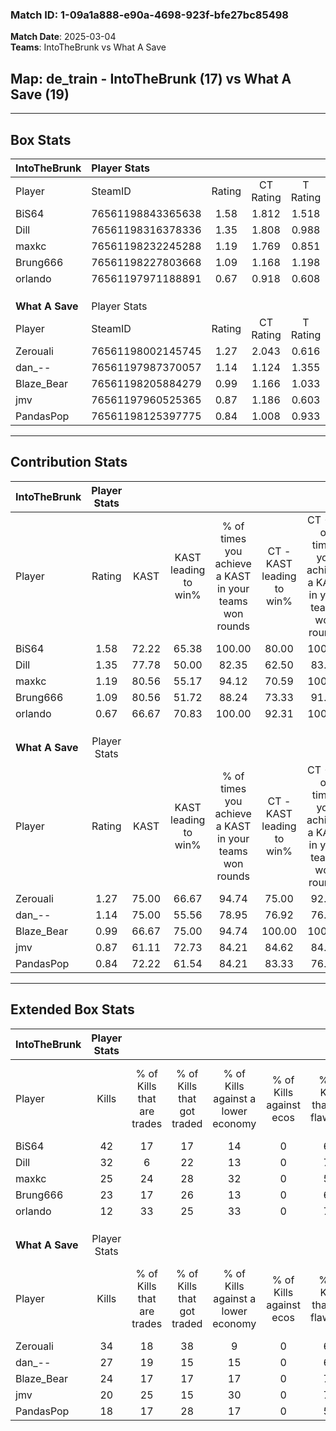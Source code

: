 ### Match ID: 1-09a1a888-e90a-4698-923f-bfe27bc85498  
**Match Date**: 2025-03-04  
**Teams**: IntoTheBrunk vs What A Save  

## **Map**: de_train - IntoTheBrunk (17) vs What A Save (19)  
---  

## Box Stats  

| **IntoTheBrunk** | Player Stats      |        |           |          |       |       |       |         |        |      |     |
| :- | :- | :-: | :-: | :-: | :-: | :-: | :-: | :-: | :-: | :-: | :-: |
| Player           | SteamID           | Rating | CT Rating | T Rating | KAST  |  ADR  | Kills | Assists | Deaths | K/D  | HS% |
| BiS64            | 76561198843365638 |  1.58  |   1.812   |  1.518   | 72.22 | 100.8 |  42   |    4    |   24   | 1.75 | 57  |
| Dill             | 76561198316378336 |  1.35  |   1.808   |  0.988   | 77.78 | 95.9  |  32   |   12    |   26   | 1.23 | 21  |
| maxkc            | 76561198232245288 |  1.19  |   1.769   |  0.851   | 80.56 | 81.3  |  25   |   13    |   24   | 1.04 | 52  |
| Brung666         | 76561198227803668 |  1.09  |   1.168   |  1.198   | 80.56 | 69.9  |  23   |    8    |   24   | 0.96 | 65  |
| orlando          | 76561197971188891 |  0.67  |   0.918   |  0.608   | 66.67 | 51.8  |  12   |   12    |   25   | 0.48 | 25  |
|                  |                   |        |           |          |       |       |       |         |        |      |     |
|                  |                   |        |           |          |       |       |       |         |        |      |     |
|                  |                   |        |           |          |       |       |       |         |        |      |     |
| **What A Save**  | Player Stats      |        |           |          |       |       |       |         |        |      |     |
| Player           | SteamID           | Rating | CT Rating | T Rating | KAST  |  ADR  | Kills | Assists | Deaths | K/D  | HS% |
| Zerouali         | 76561198002145745 |  1.27  |   2.043   |  0.616   | 75.00 | 87.8  |  34   |    3    |   30   | 1.13 | 41  |
| dan_--           | 76561197987370057 |  1.14  |   1.124   |  1.355   | 75.00 | 71.4  |  27   |    7    |   25   | 1.08 | 40  |
| Blaze_Bear       | 76561198205884279 |  0.99  |   1.166   |  1.033   | 66.67 | 65.1  |  24   |    6    |   24   | 1.00 | 37  |
| jmv              | 76561197960525365 |  0.87  |   1.186   |  0.603   | 61.11 | 76.3  |  20   |   12    |   27   | 0.74 | 60  |
| PandasPop        | 76561198125397775 |  0.84  |   1.008   |  0.933   | 72.22 | 63.3  |  18   |   10    |   28   | 0.64 | 38  |
---  

## Contribution Stats  

| **IntoTheBrunk** | Player Stats |       |                      |                                                        |                           |                                                             |                          |                                                            |
| :- | :-: | :-: | :-: | :-: | :-: | :-: | :-: | :-: |
| Player           |    Rating    | KAST  | KAST leading to win% | % of times you achieve a KAST in your teams won rounds | CT - KAST leading to win% | CT - % of times you achieve a KAST in your teams won rounds | T - KAST leading to win% | T - % of times you achieve a KAST in your teams won rounds |
| BiS64            |     1.58     | 72.22 |        65.38         |                         100.00                         |           80.00           |                           100.00                            |          45.45           |                           100.00                           |
| Dill             |     1.35     | 77.78 |        50.00         |                         82.35                          |           62.50           |                            83.33                            |          33.33           |                           80.00                            |
| maxkc            |     1.19     | 80.56 |        55.17         |                         94.12                          |           70.59           |                           100.00                            |          33.33           |                           80.00                            |
| Brung666         |     1.09     | 80.56 |        51.72         |                         88.24                          |           73.33           |                            91.67                            |          28.57           |                           80.00                            |
| orlando          |     0.67     | 66.67 |        70.83         |                         100.00                         |           92.31           |                           100.00                            |          45.45           |                           100.00                           |
|                  |              |       |                      |                                                        |                           |                                                             |                          |                                                            |
|                  |              |       |                      |                                                        |                           |                                                             |                          |                                                            |
|                  |              |       |                      |                                                        |                           |                                                             |                          |                                                            |
| **What A Save**  | Player Stats |       |                      |                                                        |                           |                                                             |                          |                                                            |
| Player           |    Rating    | KAST  | KAST leading to win% | % of times you achieve a KAST in your teams won rounds | CT - KAST leading to win% | CT - % of times you achieve a KAST in your teams won rounds | T - KAST leading to win% | T - % of times you achieve a KAST in your teams won rounds |
| Zerouali         |     1.27     | 75.00 |        66.67         |                         94.74                          |           75.00           |                            92.31                            |          54.55           |                           100.00                           |
| dan_--           |     1.14     | 75.00 |        55.56         |                         78.95                          |           76.92           |                            76.92                            |          35.71           |                           83.33                            |
| Blaze_Bear       |     0.99     | 66.67 |        75.00         |                         94.74                          |          100.00           |                           100.00                            |          45.45           |                           83.33                            |
| jmv              |     0.87     | 61.11 |        72.73         |                         84.21                          |           84.62           |                            84.62                            |          55.56           |                           83.33                            |
| PandasPop        |     0.84     | 72.22 |        61.54         |                         84.21                          |           83.33           |                            76.92                            |          42.86           |                           100.00                           |
---  

## Extended Box Stats  

| **IntoTheBrunk** | Player Stats |                            |                            |                                    |                         |                              |                                 |        |                             |                                     |                          |                               |                            |
| :- | :-: | :-: | :-: | :-: | :-: | :-: | :-: | :-: | :-: | :-: | :-: | :-: | :-: |
| Player           |    Kills     | % of Kills that are trades | % of Kills that got traded | % of Kills against a lower economy | % of Kills against ecos | % of Kills that are flawless | % of Kills that are close duels | Deaths | % of Deaths that get traded | % of Deaths against a lower economy | % of Deaths against ecos | % of Deaths that are flawless | % of Deaths that are close |
| BiS64            |      42      |             17             |             17             |                 14                 |            0            |              67              |                2                |   24   |             25              |                 13                  |            0             |              75               |             0              |
| Dill             |      32      |             6              |             22             |                 13                 |            0            |              75              |                6                |   26   |             12              |                 12                  |            0             |              54               |             12             |
| maxkc            |      25      |             24             |             28             |                 32                 |            0            |              56              |                0                |   24   |             33              |                  8                  |            0             |              67               |             21             |
| Brung666         |      23      |             17             |             26             |                 13                 |            0            |              65              |                4                |   24   |             25              |                  4                  |            0             |              71               |             0              |
| orlando          |      12      |             33             |             25             |                 33                 |            0            |              75              |                0                |   25   |             24              |                  8                  |            0             |              56               |             12             |
|                  |              |                            |                            |                                    |                         |                              |                                 |        |                             |                                     |                          |                               |                            |
|                  |              |                            |                            |                                    |                         |                              |                                 |        |                             |                                     |                          |                               |                            |
|                  |              |                            |                            |                                    |                         |                              |                                 |        |                             |                                     |                          |                               |                            |
| **What A Save**  | Player Stats |                            |                            |                                    |                         |                              |                                 |        |                             |                                     |                          |                               |                            |
| Player           |    Kills     | % of Kills that are trades | % of Kills that got traded | % of Kills against a lower economy | % of Kills against ecos | % of Kills that are flawless | % of Kills that are close duels | Deaths | % of Deaths that get traded | % of Deaths against a lower economy | % of Deaths against ecos | % of Deaths that are flawless | % of Deaths that are close |
| Zerouali         |      34      |             18             |             38             |                 9                  |            0            |              65              |               12                |   30   |             13              |                 10                  |            0             |              63               |             3              |
| dan_--           |      27      |             19             |             15             |                 15                 |            0            |              63              |               11                |   25   |             28              |                  4                  |            0             |              60               |             4              |
| Blaze_Bear       |      24      |             17             |             17             |                 17                 |            0            |              71              |                8                |   24   |             29              |                  4                  |            0             |              75               |             0              |
| jmv              |      20      |             25             |             15             |                 30                 |            0            |              70              |                0                |   27   |             11              |                  7                  |            0             |              59               |             7              |
| PandasPop        |      18      |             17             |             28             |                 17                 |            0            |              50              |               11                |   28   |             32              |                  7                  |            0             |              82               |             0              |
